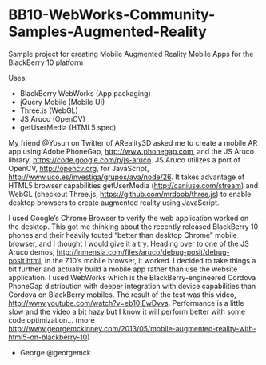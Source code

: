 BB10-WebWorks-Community-Samples-Augmented-Reality
=================================================

Sample project for creating Mobile Augmented Reality Mobile Apps for the BlackBerry 10 platform


Uses: 
 - BlackBerry WebWorks (App packaging)
 - jQuery Mobile (Mobile UI)
 - Three.js (WebGL)
 - JS Aruco (OpenCV)
 - getUserMedia (HTML5 spec)


My friend @Yosun on Twitter of AReality3D asked me to create a mobile AR app using Adobe PhoneGap, http://www.phonegap.com, and the JS Aruco library, https://code.google.com/p/js-aruco. JS Aruco utilizes a port of OpenCV, http://opencv.org, for JavaScript, http://www.uco.es/investiga/grupos/ava/node/26. It takes advantage of HTML5 browser capabilities getUserMedia (http://caniuse.com/stream) and WebGL (checkout Three.js, https://github.com/mrdoob/three.js) to enable desktop browsers to create augmented reality using JavaScript.

I used Google’s Chrome Browser to verify the web application worked on the desktop. This got me thinking about the recently released BlackBerry 10 phones and their heavily touted “better than desktop Chrome” mobile browser, and I thought I would give it a try. Heading over to one of the JS Aruco demos, http://inmensia.com/files/aruco/debug-posit/debug-posit.html, in the Z10′s mobile browser, it worked. I decided to take things a bit further and actually build a mobile app rather than use the website application. I used WebWorks which is the BlackBerry-engineered Cordova PhoneGap distribution with deeper integration with device capabilities than Cordova on BlackBerry mobiles. The result of the test was this video, http://www.youtube.com/watch?v=eb10iEwDvvs. Performance is a little slow and the video a bit hazy but I know it will perform better with some code optimization…
(more http://www.georgemckinney.com/2013/05/mobile-augmented-reality-with-html5-on-blackberry-10)

 - George
@georgemck
